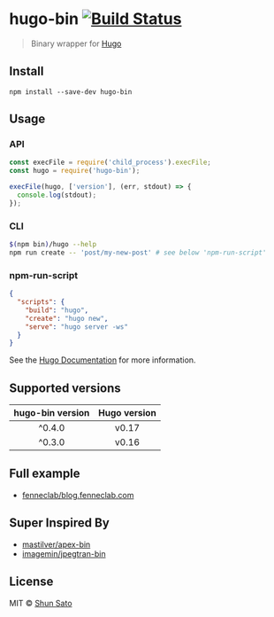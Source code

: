 # hugo-bin [![Build Status](https://travis-ci.org/fenneclab/hugo-bin.svg?branch=master)](https://travis-ci.org/fenneclab/hugo-bin)

> Binary wrapper for [Hugo](https://gohugo.io/)

## Install

```
npm install --save-dev hugo-bin
```

## Usage

### API

```js
const execFile = require('child_process').execFile;
const hugo = require('hugo-bin');

execFile(hugo, ['version'], (err, stdout) => {
  console.log(stdout);
});
```

### CLI

```sh
$(npm bin)/hugo --help
npm run create -- 'post/my-new-post' # see below 'npm-run-script'
```

### npm-run-script

```json
{
  "scripts": {
    "build": "hugo",
    "create": "hugo new",
    "serve": "hugo server -ws"
  }
}
```

See the [Hugo Documentation](https://gohugo.io/) for more information.

## Supported versions

|  hugo-bin version | Hugo version |
|:-----------------:|:------------:|
|       ^0.4.0      |     v0.17    |
|       ^0.3.0      |     v0.16    |

## Full example

- [fenneclab/blog.fenneclab.com](https://github.com/fenneclab/blog.fenneclab.com)

## Super Inspired By

- [mastilver/apex-bin](https://github.com/mastilver/apex-bin)
- [imagemin/jpegtran-bin](https://github.com/imagemin/jpegtran-bin)

## License

MIT © [Shun Sato](http://blog.fenneclab.com/)
